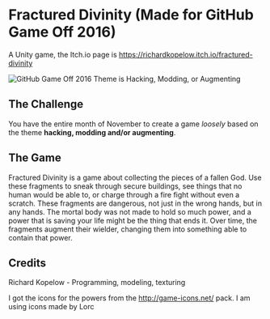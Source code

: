 # Fractured Divinity (Made for GitHub Game Off 2016)
A Unity game, the Itch.io page is https://richardkopelow.itch.io/fractured-divinity

![GitHub Game Off 2016 Theme is Hacking, Modding, or Augmenting](https://cloud.githubusercontent.com/assets/121322/19498019/d8827370-9543-11e6-82d8-6da822b6147b.png)

## The Challenge
You have the entire month of November to create a game *loosely* based on the theme **hacking, modding and/or augmenting**.

## The Game
Fractured Divinity is a game about collecting the pieces of a fallen God. Use these fragments to sneak through secure buildings, see things that no human would be able to, or charge through a fire fight without even a scratch. These fragments are dangerous, not just in the wrong hands, but in any hands. The mortal body was not made to hold so much power, and a power that is saving your life might be the thing that ends it. Over time, the fragments augment their wielder, changing them into something able to contain that power.

## Credits
Richard Kopelow - Programming, modeling, texturing

I got the icons for the powers from the http://game-icons.net/ pack. I am using icons made by Lorc


<!-- links -->
[game-off-repo]:        https://github.com/github/game-off-2016/
[game-off-repo-issues]: https://github.com/github/game-off-2016/issues
[git-documentation]:    https://git-scm.com/documentation
[github-help]:          https://help.github.com/
[github-signup]:        https://github.com/signup/free  
[github-signup-org]:    https://github.com/organizations/new
[github-support]:       https://github.com/contact?form%5Bsubject%5D=GitHub%20Game%20Off
[wufoo-form]:           https://gameoff.wufoo.com/forms/game-off-2016/

